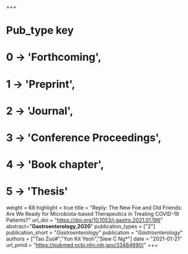 +++
# Pub_type key
# 0 -> 'Forthcoming',
# 1 -> 'Preprint',
# 2 -> 'Journal',
# 3 -> 'Conference Proceedings',
# 4 -> 'Book chapter',
# 5 -> 'Thesis'

weight = 68
highlight = true
title = "Reply: The New Foe and Old Friends: Are We Ready for Microbiota-based Therapeutics in Treating COVID-19 Patients?"
url_doi = "https://doi.org/10.1053/j.gastro.2021.01.196"
abstract="**Gastroenterology,2020**"
publication_types = ["2"]
publication_short = "*Gastroenterology*"
publication = "*Gastroenterology*"
authors = ["Tao Zuo#","Yun Kit Yeoh","Siew C Ng*"]
date = "2021-01-21"
url_pmid = "https://pubmed.ncbi.nlm.nih.gov/33484690/"
+++

